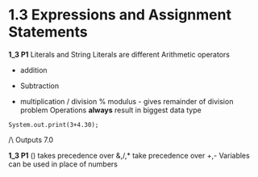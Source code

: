 # 1.3 Expressions and Assignment Statements
**1_3 P1**
Literals and String Literals are different
Arithmetic operators
+ addition
- Subtraction
* multiplication
/ division
% modulus - gives remainder of division problem
Operations **always** result in biggest data type
```
System.out.print(3+4.30);
```
/\ Outputs 7.0

**1_3 P1**
() takes precedence over &,/,* take precedence over +,-
Variables can be used in place of numbers


